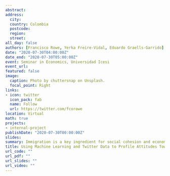 ```yaml
---
abstract: 
address:
  city:
  country: Colombia
  postcode: 
  region: 
  street: 
all_day: false
authors: [Francisco Rowe, Yerka Freire-Vidal, Eduardo Graells-Garrido]
date: "2020-07-30T04:00:00Z"
date_end: "2020-07-30T05:00:00Z"
event: Seminar in Economics, Universidad Icesi 
event_url: 
featured: false
image:
  caption: Photo by chuttersnap on Unsplash.
  focal_point: Right
links:
- icon: twitter
  icon_pack: fab
  name: Follow
  url: https://twitter.com/fcorowe
location: Virtual
math: true
projects:
- internal-project
publishDate: "2020-07-30T00:00:00Z"
slides: 
summary: Immigration is a key ingredient for social cohesion and economic development. Yet, it is often portrayed as a major threat to national identity, values, economic stability and security, resulting in acts of intolerance, discrimination, racism, xenophobia and violent extremism. Understanding how misperceptions towards immigration are formed and shaped is key to address combat mis-representations of immigrants. Typically attitudes towards immigration are studied based on qualitative and nationally representative surveys but they offer low population coverage, coarse geographical resolution and slow data collection. Social media offers dynamic and open space to better understand experiences and public opinion about immigration. While some bias exists, social media data are produced at unprecedented temporal frequency, geographical granularity and is accessible in real time. This paper aims to measure and better understand attitudes towards immigration in Chile using Twitter data. Key findings indicate that negative attitudes emerge from a reduced number of users, and are more commonly manifested and intensify during negative immigrant news reflecting arguments of job competition and stricter immigration regulation. Positive attitudes are expressed by a more diffused number of users and are predominantly express to manifest support during specific events reflecting supportive arguments for immigrants’ human and civil rights.
title: Using Machine Learning and Twitter Data to Profile Attitudes Towards Immigration
url_code: ""
url_pdf: ""
url_slides: ""
url_video: ""
---
```

